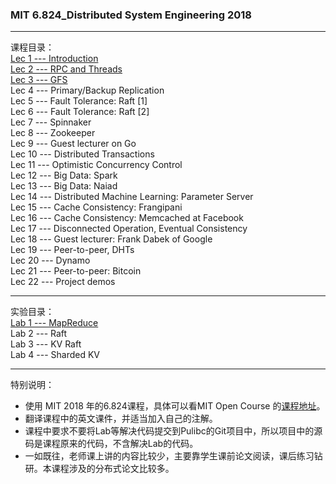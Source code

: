 ### MIT 6.824_Distributed System Engineering 2018     
***
课程目录：  
[Lec 1 ---  Introduction](Lec1_Introduction/Lec1_Chinese)    
[Lec 2 --- RPC and Threads](Lec2_RPC_and_Threads/Lec2_Chinese)  
[Lec 3 --- GFS](Lec3_GFS/Lec3_Chinese)    
Lec 4 --- Primary/Backup Replication   
Lec 5 --- Fault Tolerance: Raft [1]  
Lec 6 --- Fault Tolerance: Raft [2]   
Lec 7 --- Spinnaker     
Lec 8 --- Zookeeper   
Lec 9 --- Guest lecturer on Go  
Lec 10 --- Distributed Transactions   
Lec 11 --- Optimistic Concurrency Control   
Lec 12 --- Big Data: Spark   
Lec 13 --- Big Data: Naiad    
Lec 14 --- Distributed Machine Learning: Parameter Server  
Lec 15 --- Cache Consistency: Frangipani    
Lec 16 --- Cache Consistency: Memcached at Facebook    
Lec 17 --- Disconnected Operation, Eventual Consistency  
Lec 18 --- Guest lecturer: Frank Dabek of Google    
Lec 19 --- Peer-to-peer, DHTs  
Lec 20 --- Dynamo     
Lec 21 --- Peer-to-peer: Bitcoin    
Lec 22 --- Project demos
***
实验目录：  
[Lab 1 --- MapReduce](Lec1_Introduction/Lab1)    
Lab 2 --- Raft  
Lab 3 --- KV Raft   
Lab 4 --- Sharded KV

***   
特别说明：
* 使用 MIT 2018 年的6.824课程，具体可以看MIT Open Course 的[课程地址](https://pdos.csail.mit.edu/6.824/index.html)。
* 翻译课程中的英文课件，并适当加入自己的注解。
* 课程中要求不要将Lab等解决代码提交到Pulibc的Git项目中，所以项目中的源码是课程原来的代码，不含解决Lab的代码。
* 一如既往，老师课上讲的内容比较少，主要靠学生课前论文阅读，课后练习钻研。本课程涉及的分布式论文比较多。

